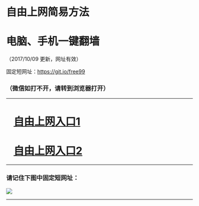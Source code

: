 ﻿# 自由上网简易方法

# 电脑、手机一键翻墙

（2017/10/09 更新，网址有效）

固定短网址：https://git.io/free99

### （微信如打不开，请转到浏览器打开）


***





# &nbsp;&nbsp; <a href="http://ft1628623569.fwq-tz-1001.info/fwqtz01.html?t=100900125752 " target="_blank">自由上网入口1</a>
# &nbsp;&nbsp; <a href="http://ft3047530700.fwq-tz-1002.info/fwqtz02.html?t=100900119656 " target="_blank">自由上网入口2</a>
***

### 请记住下图中固定短网址：

<img src="https://s3-us-west-2.amazonaws.com/fwq-1001/yjfq-20170905okok.png" /> 


***

